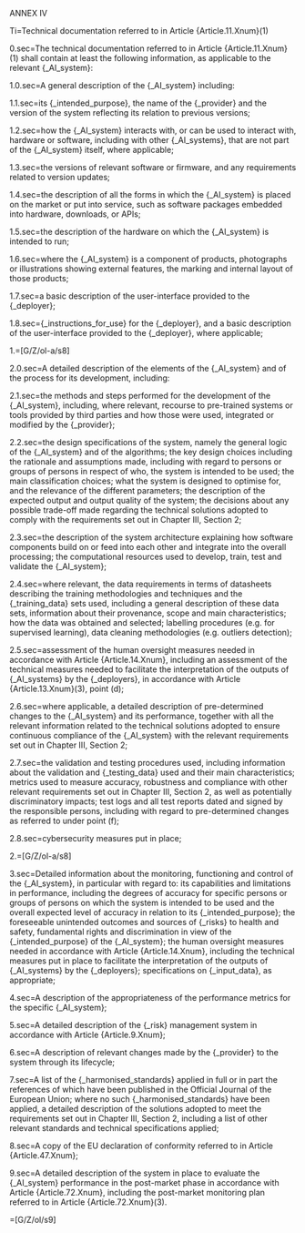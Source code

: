 ANNEX IV

Ti=Technical documentation referred to in Article {Article.11.Xnum}(1)

0.sec=The technical documentation referred to in Article {Article.11.Xnum}(1) shall contain at least the following information, as applicable to the relevant {_AI_system}:

1.0.sec=A general description of the {_AI_system} including:

1.1.sec=its {_intended_purpose}, the name of the {_provider} and the version of the system reflecting its relation to previous versions;

1.2.sec=how the {_AI_system} interacts with, or can be used to interact with, hardware or software, including with other {_AI_systems}, that are not part of the {_AI_system} itself, where applicable;

1.3.sec=the versions of relevant software or firmware, and any requirements related to version updates;

1.4.sec=the description of all the forms in which the {_AI_system} is placed on the market or put into service, such as software packages embedded into hardware, downloads, or APIs;

1.5.sec=the description of the hardware on which the {_AI_system} is intended to run;

1.6.sec=where the {_AI_system} is a component of products, photographs or illustrations showing external features, the marking and internal layout of those products;

1.7.sec=a basic description of the user-interface provided to the {_deployer};

1.8.sec={_instructions_for_use} for the {_deployer}, and a basic description of the user-interface provided to the {_deployer}, where applicable;

1.=[G/Z/ol-a/s8]

2.0.sec=A detailed description of the elements of the {_AI_system} and of the process for its development, including:

2.1.sec=the methods and steps performed for the development of the {_AI_system}, including, where relevant, recourse to pre-trained systems or tools provided by third parties and how those were used, integrated or modified by the {_provider};

2.2.sec=the design specifications of the system, namely the general logic of the {_AI_system} and of the algorithms; the key design choices including the rationale and assumptions made, including with regard to persons or groups of persons in respect of who, the system is intended to be used; the main classification choices; what the system is designed to optimise for, and the relevance of the different parameters; the description of the expected output and output quality of the system; the decisions about any possible trade-off made regarding the technical solutions adopted to comply with the requirements set out in Chapter III, Section 2;

2.3.sec=the description of the system architecture explaining how software components build on or feed into each other and integrate into the overall processing; the computational resources used to develop, train, test and validate the {_AI_system};

2.4.sec=where relevant, the data requirements in terms of datasheets describing the training methodologies and techniques and the {_training_data} sets used, including a general description of these data sets, information about their provenance, scope and main characteristics; how the data was obtained and selected; labelling procedures (e.g. for supervised learning), data cleaning methodologies (e.g. outliers detection);

2.5.sec=assessment of the human oversight measures needed in accordance with Article {Article.14.Xnum}, including an assessment of the technical measures needed to facilitate the interpretation of the outputs of {_AI_systems} by the {_deployers}, in accordance with Article {Article.13.Xnum}(3), point (d);

2.6.sec=where applicable, a detailed description of pre-determined changes to the {_AI_system} and its performance, together with all the relevant information related to the technical solutions adopted to ensure continuous compliance of the {_AI_system} with the relevant requirements set out in Chapter III, Section 2;

2.7.sec=the validation and testing procedures used, including information about the validation and {_testing_data} used and their main characteristics; metrics used to measure accuracy, robustness and compliance with other relevant requirements set out in Chapter III, Section 2, as well as potentially discriminatory impacts; test logs and all test reports dated and signed by the responsible persons, including with regard to pre-determined changes as referred to under point (f);

2.8.sec=cybersecurity measures put in place;

2.=[G/Z/ol-a/s8]

3.sec=Detailed information about the monitoring, functioning and control of the {_AI_system}, in particular with regard to: its capabilities and limitations in performance, including the degrees of accuracy for specific persons or groups of persons on which the system is intended to be used and the overall expected level of accuracy in relation to its {_intended_purpose}; the foreseeable unintended outcomes and sources of {_risks} to health and safety, fundamental rights and discrimination in view of the {_intended_purpose} of the {_AI_system}; the human oversight measures needed in accordance with Article {Article.14.Xnum}, including the technical measures put in place to facilitate the interpretation of the outputs of {_AI_systems} by the {_deployers}; specifications on {_input_data}, as appropriate;

4.sec=A description of the appropriateness of the performance metrics for the specific {_AI_system};

5.sec=A detailed description of the {_risk} management system in accordance with Article {Article.9.Xnum};

6.sec=A description of relevant changes made by the {_provider} to the system through its lifecycle;

7.sec=A list of the {_harmonised_standards} applied in full or in part the references of which have been published in the Official Journal of the European Union; where no such {_harmonised_standards} have been applied, a detailed description of the solutions adopted to meet the requirements set out in Chapter III, Section 2, including a list of other relevant standards and technical specifications applied;

8.sec=A copy of the EU declaration of conformity referred to in Article {Article.47.Xnum};

9.sec=A detailed description of the system in place to evaluate the {_AI_system} performance in the post-market phase in accordance with Article {Article.72.Xnum}, including the post-market monitoring plan referred to in Article {Article.72.Xnum}(3).

=[G/Z/ol/s9]

